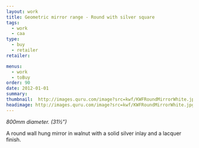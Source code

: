 ```yaml
---
layout: work
title: Geometric mirror range - Round with silver square
tags:
  - work
  - caa
type:
  - buy
  - retailer
retailer:

menus:
  - work
  - toBuy
order: 90
date: 2012-01-01
summary: 
thumbnail:  http://images.quru.com/image?src=kwf/KWFRoundMirrorWhite.jpg&bottom=0.95313&left=0.03205&top=0.04063&right=0.96795&width=175&height=175&fill=%23ffffff
headimage: http://images.quru.com/image?src=kwf/KWFRoundMirrorWhite.jpg&bottom=0.95313&left=0.03205&top=0.04063&right=0.96795
---
```

_800mm diameter. (31&frac12;”)_

A round wall hung mirror in walnut with a solid silver inlay and a lacquer finish.
